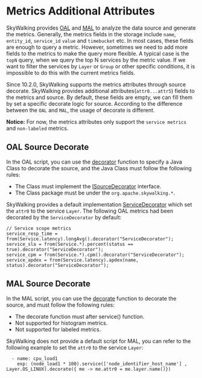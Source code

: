 # Metrics Additional Attributes
SkyWalking provides [OAL](oal.md) and [MAL](mal.md) to analyze the data source and generate the metrics. 
Generally, the metrics fields in the storage include `name`, `entity_id`, `service_id` `value` and `timebucket` etc.
In most cases, these fields are enough to query a metric. However, sometimes we need to add more fields to the metrics to make the query more flexible.
A typical case is the `topN` query, when we query the top N services by the metric value. 
If we want to filter the services by `Layer` or `Group` or other specific conditions, it is impossible to do this with the current metrics fields.

Since 10.2.0, SkyWalking supports the metrics attributes through source decorate. 
SkyWalking provides additional attributes(`attr0...attr5`) fields to the metrics and source. 
By default, these fields are empty, we can fill them by set a specific decorate logic for source. 
According to the difference between the `OAL` and `MAL`, the usage of decorate is different.

**Notice:** For now, the metrics attributes only support the `service metrics` and `non-labeled` metrics.

## OAL Source Decorate
In the OAL script, you can use the [decorator](oal.md#decorator) function to specify a Java Class to decorate the source,
and the Java Class must follow the following rules:
- The Class must implement the [ISourceDecorator](../../../oap-server/server-core/src/main/java/org/apache/skywalking/oap/server/core/analysis/ISourceDecorator.java) interface.
- The Class package must be under the `org.apache.skywalking.*`.

SkyWalking provides a default implementation [ServiceDecorator](../../../oap-server/server-core/src/main/java/org/apache/skywalking/oap/server/core/source/ServiceDecorator.java) which set the `attr0` to the service `Layer`.
The following OAL metrics had been decorated by the `ServiceDecorator` by default:
```text
// Service scope metrics
service_resp_time = from(Service.latency).longAvg().decorator("ServiceDecorator");
service_sla = from(Service.*).percent(status == true).decorator("ServiceDecorator");
service_cpm = from(Service.*).cpm().decorator("ServiceDecorator");
service_apdex = from(Service.latency).apdex(name, status).decorator("ServiceDecorator");
```

## MAL Source Decorate
In the MAL script, you can use the [decorate](mal.md#decorate-function) function to decorate the source, and must follow the following rules:
- The decorate function must after service() function.
- Not supported for histogram metrics.
- Not supported for labeled metrics.

SkyWalking does not provide a default script for MAL, you can refer to the following example to set the `attr0` to the service `Layer`:
```text
  - name: cpu_load1
    exp: (node_load1 * 100).service(['node_identifier_host_name'] , Layer.OS_LINUX).decorate({ me -> me.attr0 = me.layer.name()})
```
